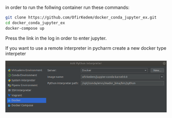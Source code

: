 in order to run the follwing container run these commands:
```bash
git clone https://github.com/OfirKedem/docker_conda_jupyter_ex.git
cd docker_conda_jupyter_ex
docker-compose up
```
Press the link in the log in order to enter jupyter.

If you want to use a remote interpreter in pycharm create a new docker type interpeter 

![Image description](https://github.com/OfirKedem/docker_conda_jupyter_ex/blob/master/python%20interpreter%20setting.png)
